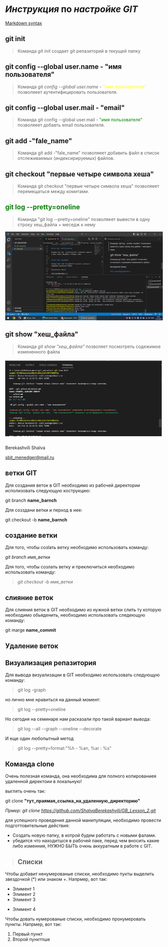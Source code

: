 # _Инструкция_ __по__ ___настройке GIT___

[Markdown syntax](https://www.markdownguide.org/basic-syntax/) 

## git init 

>Команда *git init* создает git репазиторий в текущей папку

## git config --global user.name - "имя пользователя"

>Команда *git config --global user.name - <font color="yellow">"имя пользователя" </font>* позволяеет аутентифицировать пользователя.

## git config --global user.mail - "email"

>Команда git config --global user.mail - <font color="green"> "имя пользователя" </font>  позволяеет добавть email пользователя.

## git add -"fale_name"

>Команда git add -"fale_name" позволяеет добавить файл в список отслеживаемых (индексирируемых) файлов.


## git checkout "первые четыре символа хеша"

>Команда git checkout "первые четыре символа хеша" позволяеет перемещаться между комитами.

## <font color="green"> git log --pretty=oneline </font>

>Команда "git log --pretty=oneline" позволяеет вывести в одну строку хеш_файла + меседж к нему

![](/git_log.png)

## git show "хеш_файла"

>Команда *git show "хеш_файла"* позволяет посмотреть содежимое измененного файла

![](/git_show.png)


Berekashvili Shalva

sbit_menedger@mail.ru

## ветки GIT

Для создания веток в GIT необходимо из рабочей директории исполизовать следующую кострукцию:

git branch **name_barnch**

Для созздани ветки и перход в нее:

git checkout -b **name_barnch**


## создание ветки

Для того, чтобы созlать ветку  необходимо использовать команду:

*git branch имя_ветки*

Для того, чтобы созлать ветку и преключиться необходимо использовать команду:

> *git checkout -b имя_ветки*

## слияние веток 

Для слияния веток в GIT необходимо из нужной ветки 
слить ту которую необходимо обьяденить, необходимо использовать следеющую команду:

git marge **name_commit**



## Удаление веток

## Визуализация репазитория

Для вывода визуализации в GIT необходимо использовать следующую команду:

>git log -graph

но лично мне нравиться на данный момент:

>git log --pretty=oneline

Но сегодня на семинаре нам расказали про такой вариант вывода:

>git log --all --graph --oneline --decorate

И еще один любопытный метод

>git log --pretty=format:"%h - %an, %ar : %s"


## Команда **clone**

Очень полезная команда, она необходима для полного копированиея удаленной директоии в локальную!

выглять очень так:

git clone __"тут_праямая_ссылка_на_удаленную_директорию"__

*Прмер: git clone https://github.com/ShalvaBerekashvili/GB_Lesson_2.git*

для успешного проведения данной манипуляции, необходимо провести подготтовительные действия:

- Создать новую папку, в котрой будем работать с новыми фалами.
- убедится что находитшся в рабочей паке, перед чем вносить какие либо изменния, НУЖНО БЫТЬ очкнь аккуратным в работе с GIT.


>## Списки

Чтобы добавит ненумерованые списки, необходимо пукты выделить звездочкой (*) или знаком +.
Напрмер, вот так:

* Элимент 1
* Элимент 2
* Элимент 3
+ Элимент 4

Чтобы довать нумерованые списки, необходимо пронумеровать пункты.
Напрмер, вот так:

1. Первый пункт
2. Второй пунктпше
